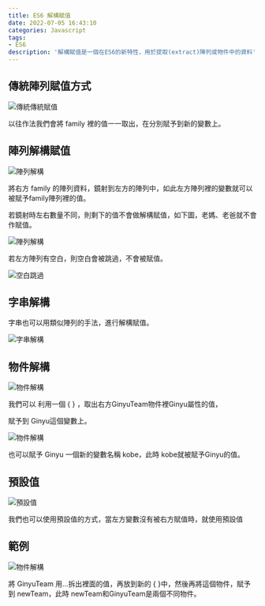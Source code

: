 ```yaml
---
title: ES6 解構賦值
date: 2022-07-05 16:43:10
categories: Javascript
tags: 
- ES6
description: '解構賦值是一個在ES6的新特性，用於提取(extract)陣列或物件中的資料'
---
```


## 傳統陣列賦值方式

![傳統傳統賦值](https://miro.medium.com/max/1348/1*WRcYmXNDmWXhrmOBVYS34Q.png)

以往作法我們會將 family 裡的值一一取出，在分別賦予到新的變數上。

## 陣列解構賦值

![陣列解構](https://miro.medium.com/max/1330/1*KVVs3jLuIIJLivh1ni2xnA.png)

將右方 family 的陣列資料，鏡射到左方的陣列中，如此左方陣列裡的變數就可以被賦予family陣列裡的值。

若鏡射時左右數量不同，則剩下的值不會做解構賦值，如下圖，老媽、老爸就不會作賦值。

![陣列解構](https://miro.medium.com/max/1318/1*DWgYoQQAPpEH_tUejL1ujg.png)

若左方陣列有空白，則空白會被跳過，不會被賦值。

![空白跳過](https://miro.medium.com/max/1314/1*rTlQeB9E5esDJJQKr5vJBg.png)

## 字串解構

字串也可以用類似陣列的手法，進行解構賦值。

![字串解構](https://miro.medium.com/max/1100/1*YIo9Qm5uJ2rHAFPOd3o3dw.png)

## 物件解構

![物件解構](https://miro.medium.com/max/932/1*W0aj9nt9dyVof6E0vQiQeg.png)

我們可以 利用一個 { } ，取出右方GinyuTeam物件裡Ginyu屬性的值，

賦予到 Ginyu這個變數上。

![物件解構](https://miro.medium.com/max/952/1*jzBRrM81reRf7TMxA6rfQw.png)

也可以賦予 Ginyu 一個新的變數名稱 kobe，此時 kobe就被賦予Ginyu的值。

## 預設值

![預設值](https://miro.medium.com/max/1184/1*xJW3YCVIfO6gx1zapA8sOg.png)

我們也可以使用預設值的方式，當左方變數沒有被右方賦值時，就使用預設值

## 範例

![物件解構](https://miro.medium.com/max/982/1*ryzueSCVtqdlplZdq8u-pg.png)

將 GinyuTeam 用…拆出裡面的值，再放到新的 { }中，然後再將這個物件，賦予到 newTeam，此時 newTeam和GinyuTeam是兩個不同物件。





